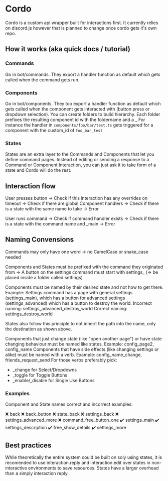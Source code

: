 # Cordo

Cordo is a custom api wrapper built for interactions first. It currently relies on discord.js however that is planned to change once cordo gets it's own repo.


## How it works (aka quick docs / tutorial)

### Commands

Go in bot/commands. They export a handler function as default which gets called when the command gets run.

### Components

Go in bot/components. They too export a handler function as default which gets called when the component gets interacted with (button press or dropdown selection).
You can create folders to build hierarchy. Each folder prefixes the resulting component id with the foldername and a _
For instance the handler in `components/foo/bar/test.ts` gets triggered for a component with the custom_id of `foo_bar_test`

### States

States are an extra layer to the Commands and Components that let you define command pages. Instead of editing or sending a response to a Command or Component Interaction, you can just ask it to take form of a state and Cordo will do the rest.

## Interaction flow

User presses button -> Check if this interaction has any overrides on timeout -> Check if there are global Component handlers -> Check if there is a state with the same name to take -> Error

User runs command -> Check if command handler exists -> Check if there is a state with the command name and _main -> Error

## Naming Convensions

Commands may only have one word -> no CamelCase or snake_case needed

Components and States must be prefixed with the command they originated from -> A button on the settings command must start with settings_ (=> be placed inside a folder called settings)

Components must be named by their desired state and not how to get there. Example: Settings command has a page with general settings (settings_main), which has a button for advanced settings (settings_advanced) which has a button to destroy the world.
Incorrect naming: settings_advanced_destroy_world
Correct naming: settings_destroy_world

States also follow this principle to not inherit the path into the name, only the destination as shown above.

Components that just change state (like "open another page") or have state changing behaviour must be named like states. Example: config_page2, config_name
Components that have side effects (like changing settings or alike) must be named with a verb. Example: config_name_change, friends_request_send
For those verbs preferably pick:
* _change for Select/Dropdowns
* _toggle for Toggle Buttons
* _enable/_disable for Single Use Buttons

### Examples

Component and State names correct and incorrect examples:

❌ back
❌ back_button
❌ state_back
❌ settings_back
❌ settings_advanced_more
❌ command_free_button_one
✔️ settings_main
✔️ settings_description
✔️ free_show_details
✔️ settings_more

## Best practices

While theoretically the entire system could be built on soly using states, it is recomended to use interaction.reply and interaction.edit over states in non-interactive environments to save resources. States have a larger overhead than a simply interaction reply.
